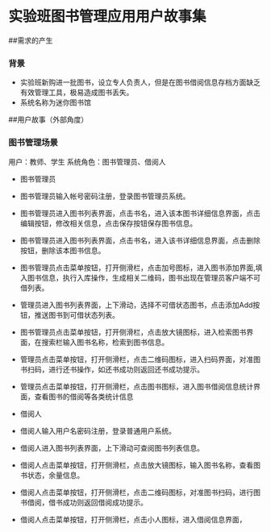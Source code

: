 实验班图书管理应用用户故事集
==========================
##需求的产生


### 背景
- 实验班新购进一批图书，设立专人负责人，但是在图书借阅信息存档方面缺乏有效管理工具，极易造成图书丢失。
- 系统名称为迷你图书馆


##用户故事（外部角度）

### 图书管理场景
用户：教师、学生
系统角色：图书管理员、借阅人

- 图书管理员
 - 图书管理员输入帐号密码注册，登录图书管理员系统。
 - 图书管理员进入图书列表界面，点击书名，进入该本图书详细信息界面，点击编辑按钮，修改相关信息，点击保存按钮保存图书信息。
 - 图书管理员进入图书列表界面，点击书名，进入该书详细信息界面，点击删除按钮，删除该本图书信息。
 - 图书管理员点击菜单按钮，打开侧滑栏，点击加号图标，进入图书添加界面,填入图书信息，执行入库操作，生成相关二维码，图书出现在管理员客户端不可借列表。
 - 管理员进入图书列表界面，上下滑动，选择不可借状态图书，点击添加Add按钮，推送图书到可借状态列表。
 - 图书管理员点击菜单按钮，打开侧滑栏，点击放大镜图标，进入检索图书界面，在搜索栏输入图书名称，检索到图书信息。
 - 管理员点击菜单按钮，打开侧滑栏，点击二维码图标，进入扫码界面，对准图书扫码，进行还书操作，如还书成功则返回还书成功提示。
 - 管理员点击菜单按钮，打开侧滑栏，点击图书图标，进入图书借阅信息统计界面，查看图书的借阅等各类统计信息
 
- 借阅人 
 - 借阅人输入用户名密码注册，登录普通用户系统。
 - 借阅人进入图书列表界面，上下滑动可查阅图书列表信息。
 - 借阅人点击菜单按钮，打开侧滑栏，点击放大镜图标，输入图书名称，查看图书状态，余量信息。
 - 借阅人点击菜单按钮，打开侧滑栏，点击二维码图标，对准图书扫码，进行图书借阅，借书成功则返回借阅成功提示。
 - 借阅人点击菜单按钮，打开侧滑栏，点击小人图标，进入借阅信息界面，
    